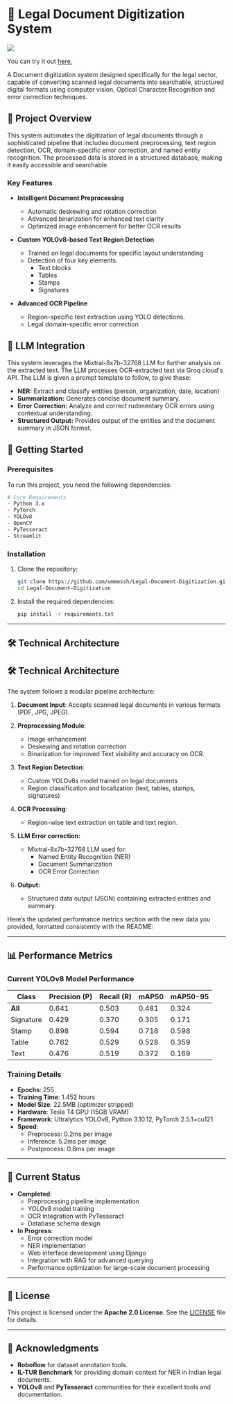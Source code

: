 # 📄 Legal Document Digitization System

<a href="https://universe.roboflow.com/major-a0zsb/documents-dataset-yygxz">
    <img src="https://app.roboflow.com/images/download-dataset-badge.svg"></img>
</a>


 You can try it out [here.](https://legal-document-digitization.streamlit.app/#legal-document-digitizer)
 
 A Document digitization system designed specifically for the legal sector, capable of converting scanned legal documents into searchable, structured digital formats using computer vision, Optical Character Recognition and error correction techniques.

## 🎯 Project Overview

This system automates the digitization of legal documents through a sophisticated pipeline that includes document preprocessing, text region detection, OCR, domain-specific error correction, and named entity recognition. The processed data is stored in a structured database, making it easily accessible and searchable.

### Key Features

- **Intelligent Document Preprocessing**
  - Automatic deskewing and rotation correction
  - Advanced binarization for enhanced text clarity
  - Optimized image enhancement for better OCR results

- **Custom YOLOv8-based Text Region Detection**
  - Trained on legal documents for specific layout understanding
  - Detection of four key elements:
    - Text blocks
    - Tables
    - Stamps
    - Signatures

- **Advanced OCR Pipeline**
  - Region-specific text extraction using YOLO detections.
  - Legal domain-specific error correction

## 🧠 LLM Integration

This system leverages the Mixtral-8x7b-32768 LLM for further analysis on the extracted text.
The LLM processes OCR-extracted text via Groq cloud's API. The LLM is given a prompt template to follow, to give these:

* **NER:** Extract and classify entities (person, organization, date, location)
* **Summarization:** Generates concise document summary.
* **Error Correction:** Analyze and correct rudimentary OCR errors using contextual understanding.
* **Structured Output:** Provides output of the entities and the document summary in JSON format.


## 🚀 Getting Started

### Prerequisites

To run this project, you need the following dependencies:

```bash
# Core Requirements
- Python 3.x
- PyTorch
- YOLOv8
- OpenCV
- PyTesseract
- Streamlit
```

### Installation

1. Clone the repository:
   ```bash
   git clone https://github.com/ummessh/Legal-Document-Digitization.git
   cd Legal-Document-Digitization
   ```

2. Install the required dependencies:
   ```bash
   pip install -r requirements.txt
   ```
---

## 🛠️ Technical Architecture

## 🛠️ Technical Architecture

The system follows a modular pipeline architecture:

1.  **Document Input**: Accepts scanned legal documents in various formats (PDF, JPG, JPEG).
2.  **Preprocessing Module**:
    * Image enhancement
    * Deskewing and rotation correction
    * Binarization for improved Text visibility and accuracy on OCR.
3.  **Text Region Detection**:
    * Custom YOLOv8s model trained on legal documents
    * Region classification and localization (text, tables, stamps, signatures)
4.  **OCR Processing**:
    * Region-wise text extraction on table and text region.
    
5.  **LLM Error correction:**
    * Mixtral-8x7b-32768 LLM used for:
        * Named Entity Recognition (NER)
        * Document Summarization
        * OCR Error Correction
6. **Output:**
    * Structured data output (JSON) containing extracted entities and summary.

Here’s the updated performance metrics section with the new data you provided, formatted consistently with the README:

---

## 📊 Performance Metrics

### Current YOLOv8 Model Performance

| Class      | Precision (P) | Recall (R) | mAP50  | mAP50-95 |
|------------|---------------|------------|--------|----------|
| **All**    | 0.641         | 0.503      | 0.481  | 0.324    |
| Signature  | 0.429         | 0.370      | 0.305  | 0.171    |
| Stamp      | 0.898         | 0.594      | 0.718  | 0.598    |
| Table      | 0.762         | 0.529      | 0.528  | 0.359    |
| Text       | 0.476         | 0.519      | 0.372  | 0.169    |

### Training Details
- **Epochs**: 255
- **Training Time**: 1.452 hours
- **Model Size**: 22.5MB (optimizer stripped)
- **Hardware**: Tesla T4 GPU (15GB VRAM)
- **Framework**: Ultralytics YOLOv8, Python 3.10.12, PyTorch 2.5.1+cu121
- **Speed**:
  - Preprocess: 0.2ms per image
  - Inference: 5.2ms per image
  - Postprocess: 0.8ms per image

---
## 🔄 Current Status

- **Completed**:
  - Preprocessing pipeline implementation
  - YOLOv8 model training
  - OCR integration with PyTesseract
  - Database schema design
- **In Progress**:
  - Error correction model
  - NER implementation
  - Web interface development using Django
  - Integration with RAG for advanced querying
  - Performance optimization for large-scale document processing

---

## 📝 License

This project is licensed under the **Apache 2.0 License**. See the [LICENSE](https://github.com/ummessh/Legal-Document-Digitization/blob/main/LICENSE) file for details.

---

## 🙏 Acknowledgments

- **Roboflow** for dataset annotation tools.
- **IL-TUR Benchmark** for providing domain context for NER in Indian legal documents.
- **YOLOv8** and **PyTesseract** communities for their excellent tools and documentation.

